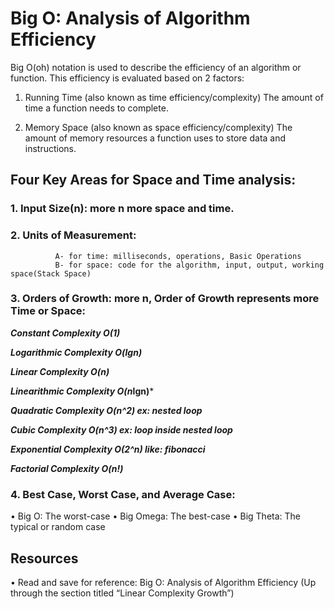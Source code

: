 # Big O: Analysis of Algorithm Efficiency

Big O(oh) notation is used to describe the efficiency of an algorithm or function. This efficiency is evaluated based on 2 factors:

1.	Running Time (also known as time efficiency/complexity)
The amount of time a function needs to complete.

2.	Memory Space (also known as space efficiency/complexity)
The amount of memory resources a function uses to store data and instructions.


## Four Key Areas for Space and Time analysis:
### 1.	Input Size(n): more n more space and time.

### 2.	Units of Measurement: 
              A- for time: milliseconds, operations, Basic Operations
              B- for space: code for the algorithm, input, output, working space(Stack Space)

### 3.	Orders of Growth:  more n, Order of Growth represents more  Time or  Space:
 

***Constant Complexity  O(1)*** 

***Logarithmic Complexity O(lgn)***

***Linear Complexity O(n)***

***Linearithmic Complexity O(n*lgn)***

***Quadratic Complexity O(n^2) ex: nested loop***

***Cubic Complexity  O(n^3) ex: loop inside nested loop***

***Exponential Complexity O(2^n) like: fibonacci*** 

***Factorial Complexity O(n!)***


### 4.	Best Case, Worst Case, and Average Case:
•	Big O: The worst-case 
•	Big Omega: The best-case 
•	Big Theta: The typical or random case 


## Resources
•	Read and save for reference: Big O: Analysis of Algorithm Efficiency (Up through the section titled “Linear Complexity Growth”)

